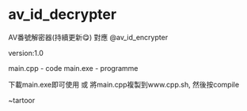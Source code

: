 # av_id_decrypter
AV番號解密器(持續更新😋)
對應 @av_id_encrypter

version:1.0

main.cpp - code
main.exe - programme

下載main.exe即可使用
或
將main.cpp複製到www.cpp.sh, 然後按compile

~tartoor
